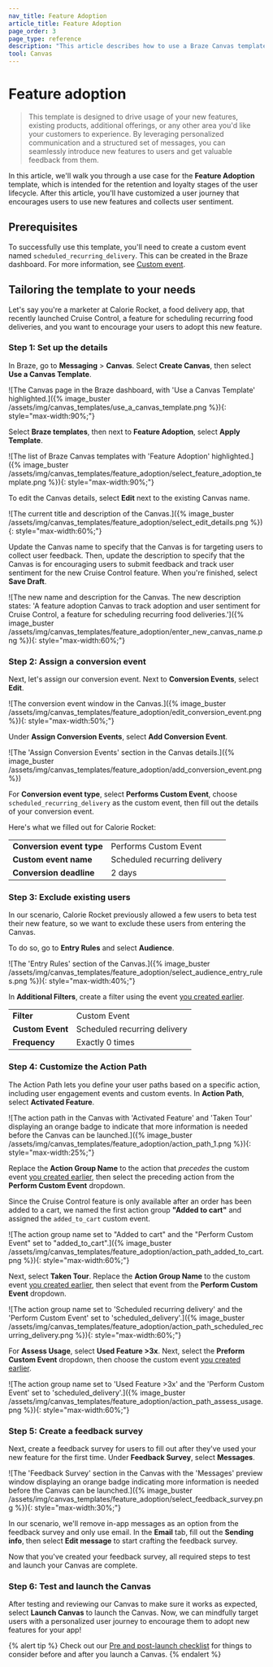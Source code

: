 ```yaml
---
nav_title: Feature Adoption
article_title: Feature Adoption
page_order: 3
page_type: reference
description: "This article describes how to use a Braze Canvas template to deliver timely personalized messages to highlight the benefits and usage tips."
tool: Canvas
---
```


# Feature adoption

> This template is designed to drive usage of your new features, existing products, additional offerings, or any other area you'd like your customers to experience. By leveraging personalized communication and a structured set of messages, you can seamlessly introduce new features to users and get valuable feedback from them.

In this article, we'll walk you through a use case for the **Feature Adoption** template, which is intended for the retention and loyalty stages of the user lifecycle. After this article, you'll have customized a user journey that encourages users to use new features and collects user sentiment.

## Prerequisites

To successfully use this template, you'll need to create a custom event named `scheduled_recurring_delivery`. This can be created in the Braze dashboard. For more information, see [Custom event]({{site.baseurl}}/user_guide/data_and_analytics/custom_data/custom_events).

## Tailoring the template to your needs

Let's say you're a marketer at Calorie Rocket, a food delivery app, that recently launched Cruise Control, a feature for scheduling recurring food deliveries, and you want to encourage your users to adopt this new feature.

### Step 1: Set up the details

In Braze, go to **Messaging** > **Canvas**. Select **Create Canvas**, then select **Use a Canvas Template**.

![The Canvas page in the Braze dashboard, with 'Use a Canvas Template' highlighted.]({% image_buster /assets/img/canvas_templates/use_a_canvas_template.png %}){: style="max-width:90%;"}

Select **Braze templates**, then next to **Feature Adoption**, select **Apply Template**.

![The list of Braze Canvas templates with 'Feature Adoption' highlighted.]({% image_buster /assets/img/canvas_templates/feature_adoption/select_feature_adoption_template.png %}){: style="max-width:90%;"}

To edit the Canvas details, select **Edit** next to the existing Canvas name.

![The current title and description of the Canvas.]({% image_buster /assets/img/canvas_templates/feature_adoption/select_edit_details.png %}){: style="max-width:60%;"}

Update the Canvas name to specify that the Canvas is for targeting users to collect user feedback. Then, update the description to specify that the Canvas is for encouraging users to submit feedback and track user sentiment for the new Cruise Control feature. When you're finished, select **Save Draft**.

![The new name and description for the Canvas. The new description states: 'A feature adoption Canvas to track adoption and user sentiment for Cruise Control, a feature for scheduling recurring food deliveries.']({% image_buster /assets/img/canvas_templates/feature_adoption/enter_new_canvas_name.png %}){: style="max-width:60%;"}

### Step 2: Assign a conversion event

Next, let's assign our conversion event. Next to **Conversion Events**, select **Edit**.

![The conversion event window in the Canvas.]({% image_buster /assets/img/canvas_templates/feature_adoption/edit_conversion_event.png %}){: style="max-width:50%;"}

Under **Assign Conversion Events**, select **Add Conversion Event**.

![The 'Assign Conversion Events' section in the Canvas details.]({% image_buster /assets/img/canvas_templates/feature_adoption/add_conversion_event.png %})

For **Conversion event type**, select **Performs Custom Event**, choose `scheduled_recurring_delivery` as the custom event, then fill out the details of your conversion event.

Here's what we filled out for Calorie Rocket:

<table>
  <tr>
    <td><strong>Conversion event type</strong></td>
    <td>Performs Custom Event</td>
  </tr>
  <tr>
    <td><strong>Custom event name</strong></td>
    <td>Scheduled recurring delivery</td>
  </tr>
  <tr>
    <td><strong>Conversion deadline</strong></td>
    <td>2 days</td>
  </tr>
</table>

### Step 3: Exclude existing users

In our scenario, Calorie Rocket previously allowed a few users to beta test their new feature, so we want to exclude these users from entering the Canvas.

To do so, go to **Entry Rules** and select **Audience**.

![The 'Entry Rules' section of the Canvas.]({% image_buster /assets/img/canvas_templates/feature_adoption/select_audience_entry_rules.png %}){: style="max-width:40%;"}

In **Additional Filters**, create a filter using the event [you created earlier](#prerequisites).

<table>
  <tr>
    <td><strong>Filter</strong></td>
    <td>Custom Event</td>
  </tr>
  <tr>
    <td><strong>Custom Event</strong></td>
    <td>Scheduled recurring delivery</td>
  </tr>
  <tr>
    <td><strong>Frequency</strong></td>
    <td>Exactly 0 times</td>
  </tr>
</table>

### Step 4: Customize the Action Path

The Action Path lets you define your user paths based on a specific action, including user engagement events and custom events. In **Action Path**, select **Activated Feature**.

![The action path in the Canvas with 'Activated Feature' and 'Taken Tour' displaying an orange badge to indicate that more information is needed before the Canvas can be launched.]({% image_buster /assets/img/canvas_templates/feature_adoption/action_path_1.png %}){: style="max-width:25%;"}

Replace the **Action Group Name** to the action that _precedes_ the custom event [you created earlier](#prerequisites), then select the preceding action from the **Perform Custom Event** dropdown.

Since the Cruise Control feature is only available after an order has been added to a cart, we named the first action group **"Added to cart"** and assigned the `added_to_cart` custom event.

![The action group name set to "Added to cart" and the "Perform Custom Event" set to "added_to_cart".]({% image_buster /assets/img/canvas_templates/feature_adoption/action_path_added_to_cart.png %}){: style="max-width:60%;"}

Next, select **Taken Tour**. Replace the **Action Group Name** to the custom event [you created earlier](#prerequisites), then select that event from the **Perform Custom Event** dropdown.

![The action group name set to 'Scheduled recurring delivery' and the 'Perform Custom Event' set to 'scheduled_delivery'.]({% image_buster /assets/img/canvas_templates/feature_adoption/action_path_scheduled_recurring_delivery.png %}){: style="max-width:60%;"}

For **Assess Usage**, select **Used Feature >3x**. Next, select the **Preform Custom Event** dropdown, then choose the custom event [you created earlier](#prerequisites).

![The action group name set to 'Used Feature >3x' and the 'Perform Custom Event' set to 'scheduled_delivery'.]({% image_buster /assets/img/canvas_templates/feature_adoption/action_path_assess_usage.png %}){: style="max-width:60%;"}

### Step 5: Create a feedback survey

Next, create a feedback survey for users to fill out after they've used your new feature for the first time. Under **Feedback Survey**, select **Messages**.

![The 'Feedback Survey' section in the Canvas with the 'Messages' preview window displaying an orange badge indicating more information is needed before the Canvas can be launched.]({% image_buster /assets/img/canvas_templates/feature_adoption/select_feedback_survey.png %}){: style="max-width:30%;"}

In our scenario, we'll remove in-app messages as an option from the feedback survey and only use email. In the **Email** tab, fill out the **Sending info**, then select **Edit message** to start crafting the feedback survey.

Now that you've created your feedback survey, all required steps to test and launch your Canvas are complete.

### Step 6: Test and launch the Canvas

After testing and reviewing our Canvas to make sure it works as expected, select **Launch Canvas** to launch the Canvas. Now, we can mindfully target users with a personalized user journey to encourage them to adopt new features for your app!

{% alert tip %}
Check out our [Pre and post-launch checklist]({{site.baseurl}}/user_guide/engagement_tools/canvas/ideas_and_strategies/pre_post_launch_checklist/#things-to-consider-before-launch) for things to consider before and after you launch a Canvas.
{% endalert %}

